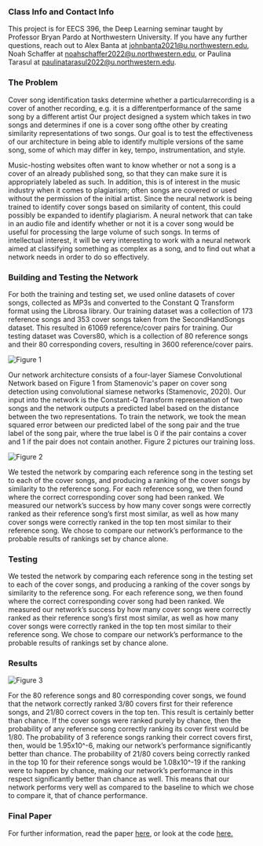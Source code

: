 ### Class Info and Contact Info

This project is for EECS 396, the Deep Learning seminar taught by Professor Bryan Pardo at Northwestern University.
If you have any further questions, reach out to Alex Banta at johnbanta2021@u.northwestern.edu, Noah Schaffer at noahschaffer2022@u.northwestern.edu, or Paulina Tarasul at paulinatarasul2022@u.northwestern.edu.

### The Problem

Cover song identification tasks determine whether a particularrecording is a cover of another recording, e.g. it is a differentperformance  of  the  same  song  by  a  different  artist Our project designed a system which takes in two songs and determines if one is a cover song ofthe other by creating similarity representations of two songs. Our goal is to test the effectiveness of our architecture in being able to identify multiple versions of the same song, some of which may differ in key, tempo, instrumentation, and style.

Music-hosting websites often want to know whether or not a song is a cover of an already published song, so that they can make sure it is appropriately labeled as such. In addition, this is of interest in the music industry when it comes to plagiarism; often songs are covered or used without the permission of the initial artist. Since the neural network is being trained to identify cover songs based on similarity of content, this could possibly be expanded to identify plagiarism. A neural network that can take in an audio file and identify whether or not it is a cover song would be useful for processing the large volume of such songs. In terms of intellectual interest, it will be very interesting to work with a neural network aimed at classifying something as complex as a song, and to find out what a network needs in order to do so effectively.

###  Building and Testing the Network

For both the training and testing set, we used online datasets of cover songs, collected as MP3s  and converted to the Constant Q Transform format using the Librosa library. Our training dataset was a collection of 173 reference songs and 353 cover songs taken from the SecondHandSongs dataset. This resulted in 61069 reference/cover pairs for training. Our testing dataset was Covers80, which is a collection of 80 reference songs and their 80 corresponding covers, resulting in 3600 reference/cover pairs. 

![Figure 1](https://alexbanta4.github.io/networkarchitecture.png)

Our network architecture consists of a four-layer Siamese Convolutional Network based on Figure 1 from Stamenovic's paper on cover song detection using convolutional siamese networks (Stamenovic, 2020). Our input into the network is the Constant-Q Transform represenation of two songs and the network outputs a predicted label based on the distance between the two representations. To train the network, we took the mean squared error between our predicted label of the song pair and the true label of the song pair, where the true label is 0 if the pair contains a cover and 1 if the pair does not contain another. Figure 2 pictures our training loss.

![Figure 2](https://alexbanta4.github.io/LossCurve.png)

We tested the network by comparing each reference song in the testing set to each of the cover songs, and producing a ranking of the cover songs by similarity to the reference song. For each reference song, we then found where the correct corresponding cover song had been ranked. We measured our network’s success by how many cover songs were correctly ranked as their reference song’s first most similar, as well as how many cover songs were correctly ranked in the top ten most similar to their reference song. We chose to compare our network’s performance to the probable results of rankings set by chance alone. 

### Testing

We tested the network by comparing each reference song in the testing set to each of the cover songs, and producing a ranking of the cover songs by similarity to the reference song. For each reference song, we then found where the correct corresponding cover song had been ranked. We measured our network’s success by how many cover songs were correctly ranked as their reference song’s first most similar, as well as how many cover songs were correctly ranked in the top ten most similar to their reference song. We chose to compare our network’s performance to the probable results of rankings set by chance alone. 

### Results
![Figure 3](https://alexbanta4.github.io/RanksPlot.png)

For the 80 reference songs and 80 corresponding cover songs, we found that the network correctly ranked 3/80 covers first for their reference songs, and 21/80 correct covers in the top ten. This result is certainly better than chance. If the cover songs were ranked purely by chance, then the probability of any reference song correctly ranking its cover first would be 1/80. The probability of 3 reference songs ranking their correct covers first, then, would be 1.95x10^-6, making our network’s performance significantly better than chance. The probability of 21/80 covers being correctly ranked in the top 10 for their reference songs would be 1.08x10^-19 if the ranking were to happen by chance, making our network’s performance in this respect significantly better than chance as well. This means that our network performs very well as compared to the baseline to which we chose to compare it, that of chance performance.

### Final Paper

For further information, read the paper [here](https://alexbanta4.github.io/Deep_Learning_Final_Paper.pdf), or look at the code [here.](https://alexbanta4.github.io/Code)

